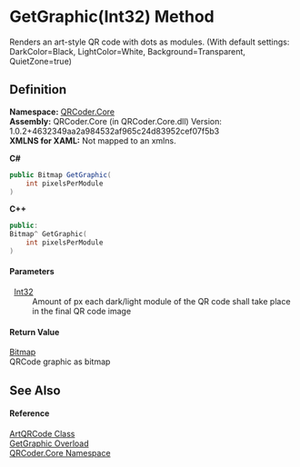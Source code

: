 # GetGraphic(Int32) Method


Renders an art-style QR code with dots as modules. (With default settings: DarkColor=Black, LightColor=White, Background=Transparent, QuietZone=true)



## Definition
**Namespace:** <a href="N_QRCoder_Core.md">QRCoder.Core</a>  
**Assembly:** QRCoder.Core (in QRCoder.Core.dll) Version: 1.0.2+4632349aa2a984532af965c24d83952cef07f5b3  
**XMLNS for XAML:** Not mapped to an xmlns.

**C#**
``` C#
public Bitmap GetGraphic(
	int pixelsPerModule
)
```
**C++**
``` C++
public:
Bitmap^ GetGraphic(
	int pixelsPerModule
)
```



#### Parameters
<dl><dt>  <a href="https://learn.microsoft.com/dotnet/api/system.int32" target="_blank" rel="noopener noreferrer">Int32</a></dt><dd>Amount of px each dark/light module of the QR code shall take place in the final QR code image</dd></dl>

#### Return Value
<a href="https://learn.microsoft.com/dotnet/api/system.drawing.bitmap" target="_blank" rel="noopener noreferrer">Bitmap</a>  
QRCode graphic as bitmap

## See Also


#### Reference
<a href="T_QRCoder_Core_ArtQRCode.md">ArtQRCode Class</a>  
<a href="Overload_QRCoder_Core_ArtQRCode_GetGraphic.md">GetGraphic Overload</a>  
<a href="N_QRCoder_Core.md">QRCoder.Core Namespace</a>  
